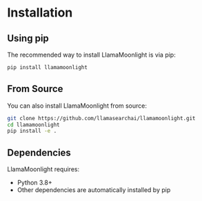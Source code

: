 # Installation

## Using pip

The recommended way to install LlamaMoonlight is via pip:

```bash
pip install llamamoonlight
```

## From Source

You can also install LlamaMoonlight from source:

```bash
git clone https://github.com/llamasearchai/llamamoonlight.git
cd llamamoonlight
pip install -e .
```

## Dependencies

LlamaMoonlight requires:

- Python 3.8+
- Other dependencies are automatically installed by pip
